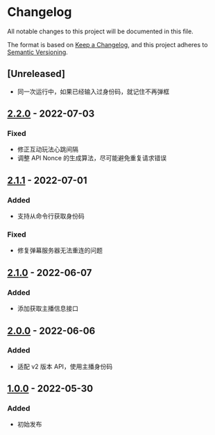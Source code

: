 # Changelog
All notable changes to this project will be documented in this file.

The format is based on [Keep a Changelog](https://keepachangelog.com/en/1.0.0/),
and this project adheres to [Semantic Versioning](https://semver.org/spec/v2.0.0.html).

## [Unreleased]
- 同一次运行中，如果已经输入过身份码，就记住不再弹框

## [2.2.0] - 2022-07-03
### Fixed
- 修正互动玩法心跳间隔
- 调整 API Nonce 的生成算法，尽可能避免重复请求错误

## [2.1.1] - 2022-07-01
### Added
- 支持从命令行获取身份码
### Fixed
- 修复弹幕服务器无法重连的问题

## [2.1.0] - 2022-06-07
### Added
- 添加获取主播信息接口

## [2.0.0] - 2022-06-06
### Added
- 适配 v2 版本 API，使用主播身份码

## [1.0.0] - 2022-05-30
### Added
- 初始发布

[1.0.0]: https://github.com/timothyqiu/godot-open-blive/releases/tag/1.0
[2.0.0]: https://github.com/timothyqiu/godot-open-blive/releases/tag/2.0
[2.1.0]: https://github.com/timothyqiu/godot-open-blive/releases/tag/2.1
[2.1.1]: https://github.com/timothyqiu/godot-open-blive/releases/tag/2.1.1
[2.2.0]: https://github.com/timothyqiu/godot-open-blive/releases/tag/2.2
